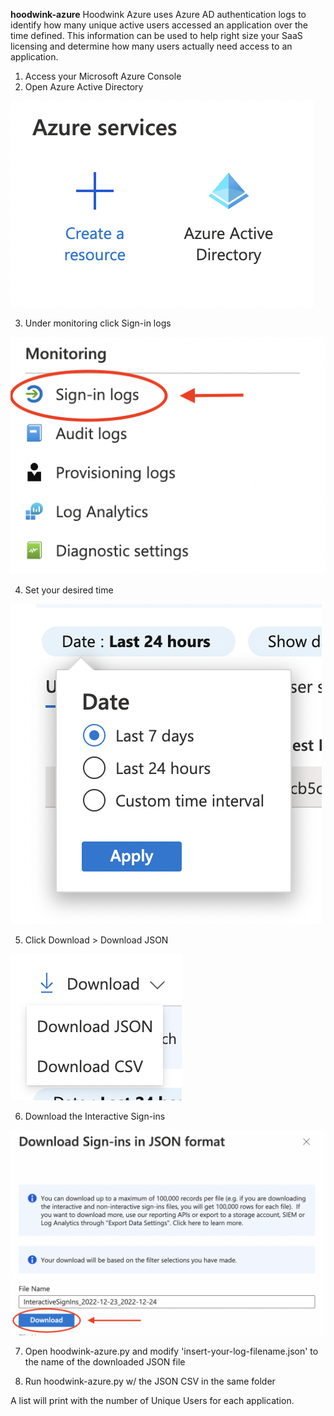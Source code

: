 **hoodwink-azure**
Hoodwink Azure uses Azure AD authentication logs to identify how many unique active users accessed an application over the time defined. This information can be used to help right size your SaaS licensing and determine how many users actually need access to an application. 

1. Access your Microsoft Azure Console
2. Open Azure Active Directory

![Azure AD](https://github.com/patrickmgarrity/hoodwink/blob/main/Azure/readme-images/azure-ad.png)

3. Under monitoring click Sign-in logs

![Azure AD Sign-in Logs](https://github.com/patrickmgarrity/hoodwink/blob/main/Azure/readme-images/azure-ad-sign-in-logs.png)

4. Set your desired time

![Azure AD Date](https://github.com/patrickmgarrity/hoodwink/blob/main/Azure/readme-images/azure-ad-sign-in-logs-date.png)

5. Click Download > Download JSON

![Download JSON](https://github.com/patrickmgarrity/hoodwink/blob/main/Azure/readme-images/azure-ad-download-json.png)

6. Download the Interactive Sign-ins

![Download JSON](https://github.com/patrickmgarrity/hoodwink/blob/main/Azure/readme-images/azure-ad-interactive-signins.png)

7. Open hoodwink-azure.py and modify 'insert-your-log-filename.json' to the name of the downloaded JSON file 

8. Run hoodwink-azure.py w/ the JSON CSV in the same folder

A list will print with the number of Unique Users for each application.